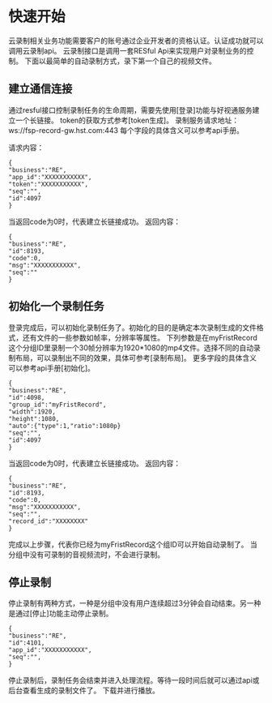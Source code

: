 # 快速开始

云录制相关业务功能需要客户的账号通过企业开发者的资格认证。认证成功就可以调用云录制api。
云录制接口是调用一套RESful Api来实现用户对录制业务的控制。
下面以最简单的自动录制方式，录下第一个自己的视频文件。

## 建立通信连接

通过resful接口控制录制任务的生命周期，需要先使用[登录]功能与好视通服务建立一个长链接。
token的获取方式参考[token生成]。
录制服务请求地址：ws://fsp-record-gw.hst.com:443
每个字段的具体含义可以参考api手册。

请求内容：

```
{
"business":"RE",
"app_id":"XXXXXXXXXXX",
"token":"XXXXXXXXXXX",
"seq":"",
"id":4097
}
```

当返回code为0时，代表建立长链接成功。
返回内容：
```
{
"business":"RE",
"id":8193,
"code":0,
"msg":"XXXXXXXXXXX",
"seq":""
}
```

## 初始化一个录制任务

登录完成后，可以初始化录制任务了。初始化的目的是确定本次录制生成的文件格式，还有文件的一些参数如帧率，分辨率等属性。
下列参数是在myFristRecord这个分组ID里录制一个30帧分辨率为1920*1080的mp4文件。选择不同的自动录制布局，可以录制出不同的效果，具体可参考[录制布局]。
更多字段的具体含义可以参考api手册[初始化]。

```
{
"business":"RE",
"id":4098,
"group_id":"myFristRecord",
"width":1920,
"height":1080,
"auto":{"type":1,"ratio":1080p}
"seq":"",
"id":4097
}
```

当返回code为0时，代表建立长链接成功。
返回内容：

```
{
"business":"RE",
"id":8193,
"code":0,
"msg":"XXXXXXXXXXX",
"seq":"",
"record_id":"XXXXXXXX"
}
```
完成以上步骤，代表你已经为myFristRecord这个组ID可以开始自动录制了。
当分组中没有可录制的音视频流时，不会进行录制。

## 停止录制

停止录制有两种方式，一种是分组中没有用户连续超过3分钟会自动结束。另一种是通过[停止]功能主动停止录制。


```
{
"business":"RE",
"id":4101,
"app_id":"XXXXXXXXXXX",
"seq":"",
}
```

停止录制后，录制任务会结束并进入处理流程。等待一段时间后就可以通过api或后台查看生成的录制文件了。
下载并进行播放。


